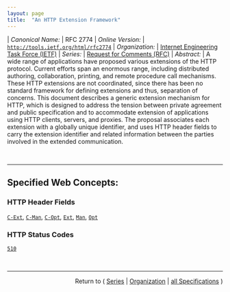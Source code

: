 ```yaml
---
layout: page
title:  "An HTTP Extension Framework"
---
```


| *Canonical Name:* | RFC 2774
| *Online Version:* | [`http://tools.ietf.org/html/rfc2774`](http://tools.ietf.org/html/rfc2774)
| *Organization:* | [Internet Engineering Task Force (IETF)](..  "List of specification series by this organization")
| *Series:* | [Request for Comments (RFC)](.  "List of specifications in this series")
| *Abstract:* | A wide range of applications have proposed various extensions of the HTTP protocol. Current efforts span an enormous range, including distributed authoring, collaboration, printing, and remote procedure call mechanisms. These HTTP extensions are not coordinated, since there has been no standard framework for defining extensions and thus, separation of concerns. This document describes a generic extension mechanism for HTTP, which is designed to address the tension between private agreement and public specification and to accommodate extension of applications using HTTP clients, servers, and proxies. The proposal associates each extension with a globally unique identifier, and uses HTTP header fields to carry the extension identifier and related information between the parties involved in the extended communication.

<br/>
<hr/>

## Specified Web Concepts:

### HTTP Header Fields

[`C-Ext`](/concepts/http-header/C-Ext "The C-Ext response header field is used to indicate that all hop-by-hop mandatory extension declarations in the request were fulfilled."), [`C-Man`](/concepts/http-header/C-Man "A mandatory extension declaration indicates that the ultimate recipient MUST consult and adhere to the rules given by the extension when processing the message or reporting an error. Hop-by-hop extension declarations are meaningful only for a single HTTP connection. In HTTP/1.1, C-Man, C-Opt, and all header fields with matching header-prefix values defined by C-Man and C-Opt MUST be protected by a Connection header field. That is, these header fields are to be included as Connection header field directives."), [`C-Opt`](/concepts/http-header/C-Opt "An optional extension declaration indicates that the ultimate recipient of the extension MAY consult and adhere to the rules given by the extension when processing the message, or ignore the extension declaration completely. An agent may not be able to distinguish whether the ultimate recipient does not understand an extension referred to by an optional extension or simply ignores the extension declaration. Hop-by-hop extension declarations are meaningful only for a single HTTP connection. In HTTP/1.1, C-Man, C-Opt, and all header fields with matching header-prefix values defined by C-Man and C-Opt MUST be protected by a Connection header field. That is, these header fields are to be included as Connection header field directives."), [`Ext`](/concepts/http-header/Ext "The Ext header field is used to indicate that all end-to-end mandatory extension declarations in the request were fulfilled."), [`Man`](/concepts/http-header/Man "A mandatory extension declaration indicates that the ultimate recipient MUST consult and adhere to the rules given by the extension when processing the message or reporting an error."), [`Opt`](/concepts/http-header/Opt "An optional extension declaration indicates that the ultimate recipient of the extension MAY consult and adhere to the rules given by the extension when processing the message, or ignore the extension declaration completely. An agent may not be able to distinguish whether the ultimate recipient does not understand an extension referred to by an optional extension or simply ignores the extension declaration.")

### HTTP Status Codes

[`510`](/concepts/http-status-code/510 "The policy for accessing the resource has not been met in the request. The server should send back all the information necessary for the client to issue an extended request. It is outside the scope of this specification to specify how the extensions inform the client.")



<br/>
<hr/>

<p style="text-align: right">Return to ( <a href="./">Series</a> | <a href="../">Organization</a> | <a href="../../">all Specifications</a> )</p>